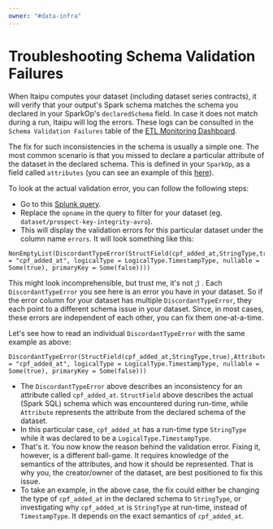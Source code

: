 ```yaml
---
owner: "#data-infra"
---
```


# Troubleshooting Schema Validation Failures

When Itaipu computes your dataset (including dataset series contracts), it will verify that your output's Spark schema matches the schema you declared in your SparkOp's `declaredSchema` field. In case it does not match during a run, Itaipu will log the errors. These logs can be consulted in the `Schema Validation Failures` table of the [ETL Monitoring Dashboard](https://nubank.splunkcloud.com/en-US/app/search/etl__dataset_issues_monitoring).

The fix for such inconsistencies in the schema is usually a simple one. The most common scenario is that you missed to declare a particular attribute of the dataset in the declared schema. This is defined in your `SparkOp`, as a field called `attributes` (you can see an example of this [here](https://github.com/nubank/itaipu/blob/583492a5bda37a5ddc2d098878b05db74589ed7e/src/main/scala/etl/dataset/rollout_distribution/RolloutFeatureDistribution.scala#L23-L27)).

To look at the actual validation error, you can follow the following steps:

- Go to this [Splunk query](https://nubank.splunkcloud.com/en-GB/app/search/search?s=%2FservicesNS%2Fnobody%2Fsearch%2Fsaved%2Fsearches%2FETL%2520-%2520%2520Schema%2520Validation%2520Failures&display.page.search.mode=smart&dispatch.sample_ratio=1&q=search%20index%3Dcantareira%20%22Schema%20validation%20%22%20%7C%20rex%20%22failed%20for%20(%3F%3Copname%3E.*)%20from%20squad%20(%3F%3Csquad%3E.*)%20with%20the%20following%20errors%3A%20(%3F%3Cerrors%3E.*)%22%20%7C%20stats%20count%2C%20max(_time)%20as%20time%20by%20opname%2C%20squad%2C%20errors%20%7C%20fieldformat%20time%20%3D%20strftime(time%2C%20%22%25Y-%25m-%25d%22)%20%7C%20where%20(opname%3D%22dataset%2Fprospect-key-integrity-avro%22)&earliest=-7d&latest=now&display.page.search.tab=statistics&display.statistics.format.0=color&display.statistics.format.0.scale=sharedCategory&display.statistics.format.0.colorPalette=sharedList&display.statistics.format.0.field=squad&sid=1559305199.714510).
- Replace the `opname` in the query to filter for your dataset (eg. `dataset/prospect-key-integrity-avro`).
- This will display the validation errors for this particular dataset under the column name `errors`. It will look something like this:

```
NonEmptyList(DiscordantTypeError(StructField(cpf_added_at,StringType,true),Attribute(name = "cpf_added_at", logicalType = LogicalType.TimestampType, nullable = Some(true), primaryKey = Some(false))))
```

This might look incomprehensible, but trust me, it's not ;) . Each `DiscordantTypeError` you see here is an error you have in your dataset. So if the error column for your dataset has multiple `DiscordantTypeError`, they each point to a different schema issue in your dataset. Since, in most cases, these errors are independent of each other, you can fix them one-at-a-time.

Let's see how to read an individual `DiscordantTypeError` with the same example as above:

```
DiscordantTypeError(StructField(cpf_added_at,StringType,true),Attribute(name = "cpf_added_at", logicalType = LogicalType.TimestampType, nullable = Some(true), primaryKey = Some(false)))
```

- The `DiscordantTypeError` above describes an inconsistency for an attribute called `cpf_added_at`. `StructField` above describes the actual (Spark SQL) schema which was encountered during run-time, while `Attribute` represents the attribute from the declared schema of the dataset.
- In this particular case, `cpf_added_at` has a run-time type `StringType` while it was declared to be a `LogicalType.TimestampType`.
- That's it. You now know the reason behind the validation error. Fixing it, however, is a different ball-game. It requires knowledge of the semantics of the attributes, and how it should be represented. That is why you, the creator/owner of the dataset, are best positioned to fix this issue.
- To take an example, in the above case, the fix could either be changing the type of `cpf_added_at` in the declared schema to `StringType`, or investigating why `cpf_added_at` is `StringType` at run-time, instead of `TimestampType`. It depends on the exact semantics of `cpf_added_at`.
